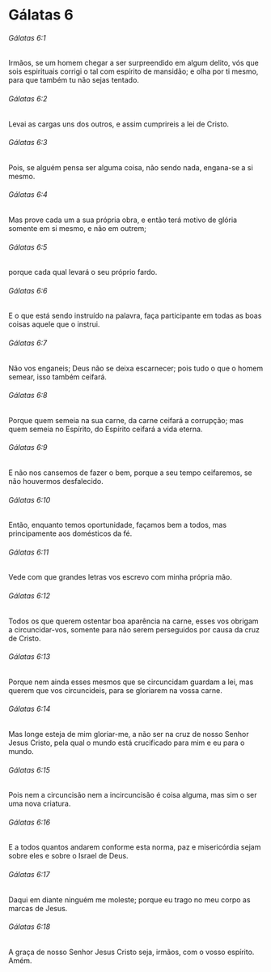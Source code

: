 # Gálatas 6

###### Gálatas 6:1

Irmãos, se um homem chegar a ser surpreendido em algum delito, vós que sois espirituais corrigi o tal com espírito de mansidão; e olha por ti mesmo, para que também tu não sejas tentado.

###### Gálatas 6:2

Levai as cargas uns dos outros, e assim cumprireis a lei de Cristo.

###### Gálatas 6:3

Pois, se alguém pensa ser alguma coisa, não sendo nada, engana-se a si mesmo.

###### Gálatas 6:4

Mas prove cada um a sua própria obra, e então terá motivo de glória somente em si mesmo, e não em outrem;

###### Gálatas 6:5

porque cada qual levará o seu próprio fardo.

###### Gálatas 6:6

E o que está sendo instruído na palavra, faça participante em todas as boas coisas aquele que o instrui.

###### Gálatas 6:7

Não vos enganeis; Deus não se deixa escarnecer; pois tudo o que o homem semear, isso também ceifará.

###### Gálatas 6:8

Porque quem semeia na sua carne, da carne ceifará a corrupção; mas quem semeia no Espírito, do Espírito ceifará a vida eterna.

###### Gálatas 6:9

E não nos cansemos de fazer o bem, porque a seu tempo ceifaremos, se não houvermos desfalecido.

###### Gálatas 6:10

Então, enquanto temos oportunidade, façamos bem a todos, mas principamente aos domésticos da fé.

###### Gálatas 6:11

Vede com que grandes letras vos escrevo com minha própria mão.

###### Gálatas 6:12

Todos os que querem ostentar boa aparência na carne, esses vos obrigam a circuncidar-vos, somente para não serem perseguidos por causa da cruz de Cristo.

###### Gálatas 6:13

Porque nem ainda esses mesmos que se circuncidam guardam a lei, mas querem que vos circuncideis, para se gloriarem na vossa carne.

###### Gálatas 6:14

Mas longe esteja de mim gloriar-me, a não ser na cruz de nosso Senhor Jesus Cristo, pela qual o mundo está crucificado para mim e eu para o mundo.

###### Gálatas 6:15

Pois nem a circuncisão nem a incircuncisão é coisa alguma, mas sim o ser uma nova criatura.

###### Gálatas 6:16

E a todos quantos andarem conforme esta norma, paz e misericórdia sejam sobre eles e sobre o Israel de Deus.

###### Gálatas 6:17

Daqui em diante ninguém me moleste; porque eu trago no meu corpo as marcas de Jesus.

###### Gálatas 6:18

A graça de nosso Senhor Jesus Cristo seja, irmãos, com o vosso espírito. Amém.

